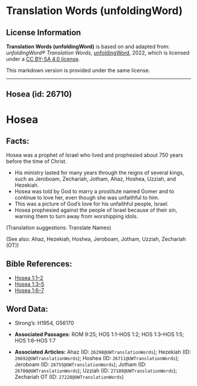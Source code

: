 # Translation Words (unfoldingWord)

## License Information

**Translation Words (unfoldingWord)** is based on and adapted from: _unfoldingWord® Translation Words_, [unfoldingWord](https://unfoldingword.org/utw), 2022, which is licensed under a [CC BY-SA 4.0 license](https://creativecommons.org/licenses/by-sa/4.0/legalcode.en).

This markdown version is provided under the same license.



--------------------------------

## Hosea (id: 26710)

Hosea
=====

Facts:
------

Hosea was a prophet of Israel who lived and prophesied about 750 years before the time of Christ.

* His ministry lasted for many years through the reigns of several kings, such as Jeroboam, Zechariah, Jotham, Ahaz, Hoshea, Uzziah, and Hezekiah.
* Hosea was told by God to marry a prostitute named Gomer and to continue to love her, even though she was unfaithful to him.
* This was a picture of God’s love for his unfaithful people, Israel.
* Hosea prophesied against the people of Israel because of their sin, warning them to turn away from worshipping idols.

(Translation suggestions: Translate Names)

(See also: Ahaz, Hezekiah, Hoshea, Jeroboam, Jotham, Uzziah, Zechariah (OT))

Bible References:
-----------------

* [Hosea 1:1–2](https://ref.ly/Hos1:1-Hos1:2)
* [Hosea 1:3–5](https://ref.ly/Hos1:3-Hos1:5)
* [Hosea 1:6–7](https://ref.ly/Hos1:6-Hos1:7)

Word Data:
----------

* Strong’s: H1954, G56170

* **Associated Passages:** ROM 9:25; HOS 1:1–HOS 1:2; HOS 1:3–HOS 1:5; HOS 1:6–HOS 1:7
* **Associated Articles:** Ahaz (ID: `26298@UWTranslationWords`); Hezekiah (ID: `26692@UWTranslationWords`); Hoshea (ID: `26711@UWTranslationWords`); Jeroboam (ID: `26755@UWTranslationWords`); Jotham (ID: `26780@UWTranslationWords`); Uzziah (ID: `27189@UWTranslationWords`); Zechariah OT (ID: `27228@UWTranslationWords`)

